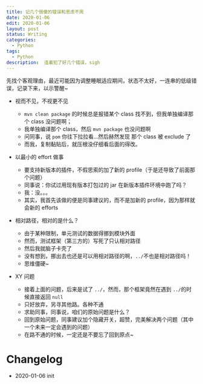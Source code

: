```yaml
---
title: 记几个很傻的错误和思虑不周
date: 2020-01-06
edit: 2020-01-06
layout: post
status: Writing
categories:
  - Python
tags:
  - Python
description:  连着犯了好几个错误，sigh
---
```


先找个客观理由，最近可能因为调整睡眠适应期间，状态不太好，一连串的低级错误，记录下来，以示警醒~

- 视而不见，不视更不见
  - `mvn clean package` 的时候总是报错某个 class 找不到，但我单独编译那个 class 没问题啊；
  - 我单独编译那个 class，然后 `mvn package` 也没问题啊
  - 问同事，说 `pom` 你往下拉拉看...然后赫然发现 那个 class 被 exclude 了
  - 而我，复制黏贴后，就压根没仔细看后面的得改。

- 以最小的 effort 做事
  - 要支持新版本的插件，不假思索的加了新的 profile（于是还导致了前面那个问题）
  - 同事说：你试过用现有版本打包过的 jar 在新版本插件环境中跑了吗？
  - 我：没。。。
  - 其实，我首先该做的便是同事建议的，而不是加新的 profile，因为那样就会新的 efforts

- 相对路径，相对的是什么？
  - 由于某种限制，单元测试的数据得挪到模块外面
  - 然而，测试框架（第三方的）写死了只认相对路径
  - 然后我就脑子卡壳了
  - 没有想到，挪出去也还是可以用相对路径的啊，`../`不也是相对路径吗！
  - 思维僵硬~

- XY 问题
  - 接着上面的问题，后来是试了 `../`，然而，那个框架竟然在遇到 `../`的时候直接返回 `null`
  - 只好放弃，另寻其他路。各种不通
  - 求助同事，同事说，咱们的原始问题是什么？
  - 回到原始问题，同事建议加个隐藏开关，超赞，完美解决两个问题（其中一个未来一定会遇到的问题）
  - 在路不通的时候，一定还是不要忘了回到原点~


# Changelog
- 2020-01-06 init